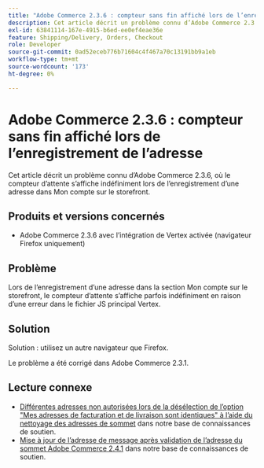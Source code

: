 ```yaml
---
title: "Adobe Commerce 2.3.6 : compteur sans fin affiché lors de l’enregistrement de l’adresse"
description: Cet article décrit un problème connu d’Adobe Commerce 2.3.6, où le compteur d’attente s’affiche indéfiniment lors de l’enregistrement d’une adresse dans Mon compte sur le storefront.
exl-id: 63841114-167e-4915-b6ed-ee0ef4eae36e
feature: Shipping/Delivery, Orders, Checkout
role: Developer
source-git-commit: 0ad52eceb776b71604c4f467a70c13191bb9a1eb
workflow-type: tm+mt
source-wordcount: '173'
ht-degree: 0%

---
```


# Adobe Commerce 2.3.6 : compteur sans fin affiché lors de l’enregistrement de l’adresse

Cet article décrit un problème connu d’Adobe Commerce 2.3.6, où le compteur d’attente s’affiche indéfiniment lors de l’enregistrement d’une adresse dans Mon compte sur le storefront.

## Produits et versions concernés

* Adobe Commerce 2.3.6 avec l’intégration de Vertex activée (navigateur Firefox uniquement)

## Problème

Lors de l’enregistrement d’une adresse dans la section Mon compte sur le storefront, le compteur d’attente s’affiche parfois indéfiniment en raison d’une erreur dans le fichier JS principal Vertex.

## Solution

Solution : utilisez un autre navigateur que Firefox.

Le problème a été corrigé dans Adobe Commerce 2.3.1.

## Lecture connexe

* [Différentes adresses non autorisées lors de la désélection de l’option &quot;Mes adresses de facturation et de livraison sont identiques&quot; à l’aide du nettoyage des adresses de sommet](/help/troubleshooting/miscellaneous/vertex-address-cleansing-different-addresses-not-allowed.md) dans notre base de connaissances de soutien.
* [Mise à jour de l’adresse de message après validation de l’adresse du sommet Adobe Commerce 2.4.1](/help/troubleshooting/miscellaneous/magento-2-4-1-vertex-address-validation-message-post-address-update.md) dans notre base de connaissances de soutien.

